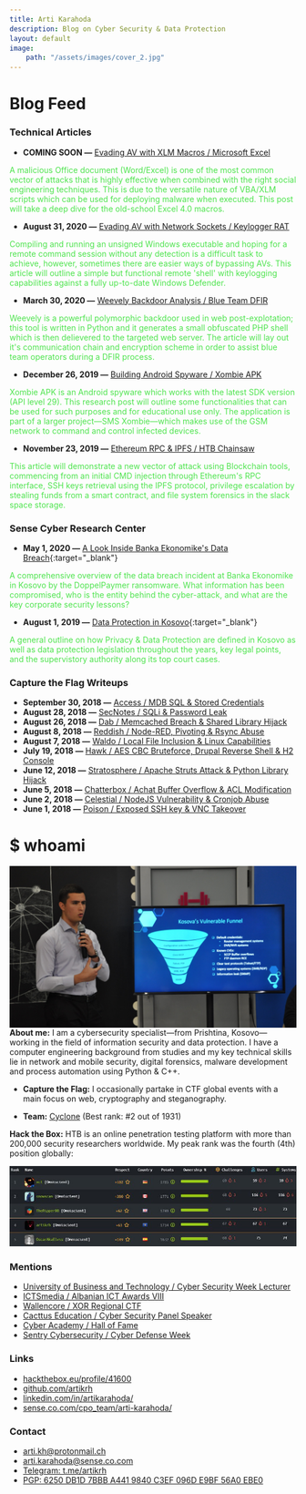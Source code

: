 ```yaml
---
title: Arti Karahoda
description: Blog on Cyber Security & Data Protection
layout: default
image:
    path: "/assets/images/cover_2.jpg"
---
```


<style>
#nav {
    display:none;
}
section {
    padding: 30px 0px 0px 0px;
}
</style>
# Blog Feed
### Technical Articles
- **COMING SOON —**  [Evading AV with XLM Macros / Microsoft Excel](#)

<span style="color:#4ee44e;">A malicious Office document (Word/Excel) is one of the most common vector of attacks that is highly effective when combined with the right social engineering techniques. This is due to the versatile nature of VBA/XLM scripts which can be used for deploying malware when executed. This post will take a deep dive for the old-school Excel 4.0 macros.</span>

- **August 31, 2020 —**  [Evading AV with Network Sockets / Keylogger RAT](posts/av-evasion-network-sockets)

<span style="color:#4ee44e;">Compiling and running an unsigned Windows executable and hoping for a remote command session without any detection is a difficult task to achieve, however, sometimes there are easier ways of bypassing AVs. This article will outline a simple but functional remote 'shell' with keylogging capabilities against a fully up-to-date Windows Defender.</span>

- **March 30, 2020 —** [Weevely Backdoor Analysis / Blue Team DFIR](posts/weevely-backdoor-analysis)

<span style="color:#4ee44e;">Weevely is a powerful polymorphic backdoor used in web post-explotation; this tool is written in Python and it generates a small obfuscated PHP shell which is then delievered to the targeted web server. The article will lay out it's communication chain and encryption scheme in order to assist blue team operators during a DFIR process.</span>

- **December 26, 2019 —** [Building Android Spyware / Xombie APK](posts/building-android-spyware)

<span style="color:#4ee44e;">Xombie APK is an Android spyware which works with the latest SDK version (API level 29). This research post will outline some functionalities that can be used for such purposes and for educational use only. The application is part of a larger project—SMS Xombie—which makes use of the GSM network to command and control infected devices.</span>

- **November 23, 2019 —** [Ethereum RPC & IPFS / HTB Chainsaw](posts/htb-chainsaw-writeup)

<span style="color:#4ee44e;">This article will demonstrate a new vector of attack using Blockchain tools, commencing from an initial CMD injection through Ethereum's RPC interface, SSH keys retrieval using the IPFS protocol, privilege escalation by stealing funds from a smart contract, and file system forensics in the slack space storage.</span>

### Sense Cyber Research Center
- **May 1, 2020 —** [A Look Inside Banka Ekonomike's Data Breach](https://sense.co.com/2020/05/01/banka-ekonomike-rks-breach/){:target="_blank"}

<span style="color:#4ee44e;">A comprehensive overview of the data breach incident at Banka Ekonomike in Kosovo by the DoppelPaymer ransomware. What information has been compromised, who is the entity behind the cyber-attack, and what are the key corporate security lessons?</span>

- **August 1, 2019 —** [Data Protection in Kosovo](https://sense.co.com/2019/08/01/data-protection-ks/){:target="_blank"}

<span style="color:#4ee44e;">A general outline on how Privacy & Data Protection are defined in Kosovo as well as data protection legislation throughout the years, key legal points, and the supervistory authority along its top court cases.</span>

### Capture the Flag Writeups
- **September 30, 2018 —** [Access / MDB SQL & Stored Credentials](assets/pdfs/Access.pdf)
- **August 28, 2018 —** [SecNotes / SQLi & Password Leak](assets/pdfs/SecNotes.pdf)
- **August 26, 2018 —** [Dab / Memcached Breach & Shared Library Hijack](assets/pdfs/Dab.pdf)
- **August 8, 2018 —** [Reddish / Node-RED, Pivoting & Rsync Abuse](assets/pdfs/Reddish.pdf)
- **August 7, 2018 —** [Waldo / Local File Inclusion & Linux Capabilities](assets/pdfs/Waldo.pdf)
- **July 19, 2018 —** [Hawk / AES CBC Bruteforce, Drupal Reverse Shell & H2 Console](assets/pdfs/Hawk.pdf)
- **June 12, 2018 —** [Stratosphere / Apache Struts Attack & Python Library Hijack](assets/pdfs/Stratosphere.pdf)
- **June 5, 2018 —** [Chatterbox / Achat Buffer Overflow & ACL Modification](assets/pdfs/Chatterbox.pdf)
- **June 2, 2018 —** [Celestial / NodeJS Vulnerability & Cronjob Abuse](assets/pdfs/Celestial.pdf)
- **June 1, 2018 —** [Poison / Exposed SSH key & VNC Takeover](assets/pdfs/Poison.pdf)

# $ whoami

<img style="padding-right: 30px;" align="left" style="margin-bottom:1em;" src="assets/images/cover_2.jpg">

**About me:** I am a cybersecurity specialist—from Prishtina, Kosovo—working in the field of information security and data protection. I have a computer engineering background from studies and my key technical skills lie in network and mobile security, digital forensics, malware development and process automation using Python & C++.

- **Capture the Flag:** I occasionally partake in CTF global events with a main focus on web, cryptography and steganography.

- **Team:** [Cyclone](https://www.hackthebox.eu/home/teams/profile/1219) (Best rank: #2 out of 1931)

**Hack the Box:** HTB is an online penetration testing platform with more than 200,000 security researchers worldwide. My peak rank was the fourth (4th) position globally:

<img src="assets/images/HTB-members-HoF.jpg">

### Mentions
- [University of Business and Technology / Cyber Security Week Lecturer](assets/pdfs/UBT_Cyber-Resilience.pdf)
- [ICTSmedia / Albanian ICT Awards VIII](https://ictawards.org/2019/edicioni-i-8-te-i-ict-awards-ndan-cmimet-per-historite-shqiptare-te-suksesit-ne-teknologji/)
- [Wallencore / XOR Regional CTF](https://wallencore.com/wallencore-awards-certificates-of-achievement-to-xorctf74e-2020-contest-winners/)
- [Cacttus Education / Cyber Security Panel Speaker](https://cacttus.education/cacttus-education-se-bashku-me-cyber-academy-dhe-cacttus-organizuan-panelin-mbi-sigurine-kibernetike/)
- [Cyber Academy / Hall of Fame](https://cyberacademy.co/#alumnitext)
- [Sentry Cybersecurity / Cyber Defense Week](https://sentry.co.com/2019/06/11/cyber-defense-week-2018/)

### Links
- [hackthebox.eu/profile/41600](https://www.hackthebox.eu/profile/41600)
- [github.com/artikrh](https://github.com/artikrh)
- [linkedin.com/in/artikarahoda/](https://www.linkedin.com/in/artikarahoda/)
- [sense.co.com/cpo_team/arti-karahoda/](https://sense.co.com/cpo_team/arti-karahoda/)

### Contact
- [arti.kh@protonmail.ch](mailto:arti.kh@protonmail.ch)
- [arti.karahoda@sense.co.com](mailto:arti.karahoda@sense.co.com)
- [Telegram: t.me/artikrh](https://t.me/artikrh)
- [PGP: 6250 DB1D 7BBB A441 9840 C3EF 096D E9BF 56A0 EBE0](assets/txt/pgp-pub.txt)